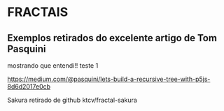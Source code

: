 # FRACTAIS
## Exemplos retirados do excelente artigo de Tom Pasquini

mostrando que entendi!!
teste 1


https://medium.com/@pasquini/lets-build-a-recursive-tree-with-p5js-8d6d2017e0cb



Sakura retirado de github ktcv/fractal-sakura
